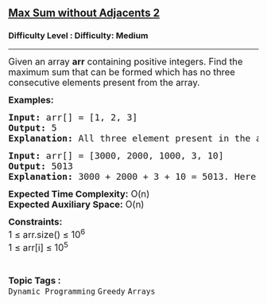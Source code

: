 <h2><a href="https://www.geeksforgeeks.org/problems/max-sum-without-adjacents-2/1?itm_source=geeksforgeeks&itm_medium=article&itm_campaign=practice_card">Max Sum without Adjacents 2</a></h2><h3>Difficulty Level : Difficulty: Medium</h3><hr><div class="problems_problem_content__Xm_eO"><p><span style="font-size: 18px;">Given an array <strong>a</strong><strong>rr</strong>&nbsp;containing positive integers. Find the maximum sum that can be formed which has no three consecutive elements present from the array.</span></p>
<p><span style="font-size: 18px;"><strong>Examples:</strong></span></p>
<pre><span style="font-size: 18px;"><strong>Input:</strong> arr[] = [1, 2, 3]
<strong>Output:</strong> 5
<strong>Explanation:</strong> All three element present in the array is consecutive, hence we have to consider just two element sum having maximum,which is 2+3 = 5</span></pre>
<pre><span style="font-size: 18px;"><strong>Input:</strong> arr[] = [3000, 2000, 1000, 3, 10]
<strong>Output: </strong>5013
<strong>Explanation:</strong> 3000 + 2000 + 3 + 10 = 5013. Here no three elements is consecutive in that subsequence.</span></pre>
<p><span style="font-size: 18px;"><strong>Expected Time Complexity:</strong> O(n)<br><strong>Expected Auxiliary Space:</strong> O(n)</span></p>
<p><span style="font-size: 18px;"><strong>Constraints:</strong><br>1 ≤ arr.size() ≤ 10<sup>6</sup><br>1 ≤ arr[i] ≤ 10<sup>5</sup></span></p></div><br><p><span style=font-size:18px><strong>Topic Tags : </strong><br><code>Dynamic Programming</code>&nbsp;<code>Greedy</code>&nbsp;<code>Arrays</code>&nbsp;
